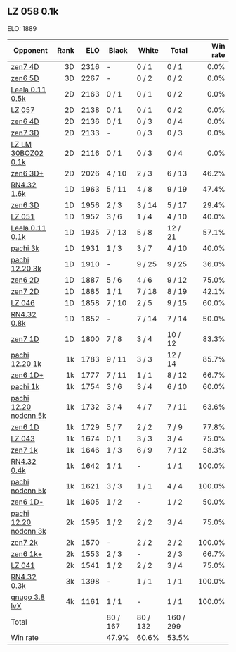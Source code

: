 ## LZ 058 0.1k ##

ELO: 1889

Opponent | Rank | ELO | Black | White | Total | Win rate
---------|-----:|----:|-------|-------|-------|-------:
[zen7 4D](zen7%204D.md) | 3D | 2316 | - | 0 / 1 | 0 / 1 | 0.0%
[zen6 5D](zen6%205D.md) | 3D | 2267 | - | 0 / 2 | 0 / 2 | 0.0%
[Leela 0.11 0.5k](Leela%200.11%200.5k.md) | 2D | 2163 | 0 / 1 | 0 / 1 | 0 / 2 | 0.0%
[LZ 057](LZ%20057.md) | 2D | 2138 | 0 / 1 | 0 / 1 | 0 / 2 | 0.0%
[zen6 4D](zen6%204D.md) | 2D | 2136 | 0 / 1 | 0 / 3 | 0 / 4 | 0.0%
[zen7 3D](zen7%203D.md) | 2D | 2133 | - | 0 / 3 | 0 / 3 | 0.0%
[LZ LM 30BOZ02 0.1k](LZ%20LM%2030BOZ02%200.1k.md) | 2D | 2116 | 0 / 1 | 0 / 3 | 0 / 4 | 0.0%
[zen6 3D+](zen6%203D+.md) | 2D | 2026 | 4 / 10 | 2 / 3 | 6 / 13 | 46.2%
[RN4.32 1.6k](RN4.32%201.6k.md) | 1D | 1963 | 5 / 11 | 4 / 8 | 9 / 19 | 47.4%
[zen6 3D](zen6%203D.md) | 1D | 1956 | 2 / 3 | 3 / 14 | 5 / 17 | 29.4%
[LZ 051](LZ%20051.md) | 1D | 1952 | 3 / 6 | 1 / 4 | 4 / 10 | 40.0%
[Leela 0.11 0.1k](Leela%200.11%200.1k.md) | 1D | 1935 | 7 / 13 | 5 / 8 | 12 / 21 | 57.1%
[pachi 3k](pachi%203k.md) | 1D | 1931 | 1 / 3 | 3 / 7 | 4 / 10 | 40.0%
[pachi 12.20 3k](pachi%2012.20%203k.md) | 1D | 1910 | - | 9 / 25 | 9 / 25 | 36.0%
[zen6 2D](zen6%202D.md) | 1D | 1887 | 5 / 6 | 4 / 6 | 9 / 12 | 75.0%
[zen7 2D](zen7%202D.md) | 1D | 1885 | 1 / 1 | 7 / 18 | 8 / 19 | 42.1%
[LZ 046](LZ%20046.md) | 1D | 1858 | 7 / 10 | 2 / 5 | 9 / 15 | 60.0%
[RN4.32 0.8k](RN4.32%200.8k.md) | 1D | 1852 | - | 7 / 14 | 7 / 14 | 50.0%
[zen7 1D](zen7%201D.md) | 1D | 1800 | 7 / 8 | 3 / 4 | 10 / 12 | 83.3%
[pachi 12.20 1k](pachi%2012.20%201k.md) | 1k | 1783 | 9 / 11 | 3 / 3 | 12 / 14 | 85.7%
[zen6 1D+](zen6%201D+.md) | 1k | 1777 | 7 / 11 | 1 / 1 | 8 / 12 | 66.7%
[pachi 1k](pachi%201k.md) | 1k | 1754 | 3 / 6 | 3 / 4 | 6 / 10 | 60.0%
[pachi 12.20 nodcnn 5k](pachi%2012.20%20nodcnn%205k.md) | 1k | 1732 | 3 / 4 | 4 / 7 | 7 / 11 | 63.6%
[zen6 1D](zen6%201D.md) | 1k | 1729 | 5 / 7 | 2 / 2 | 7 / 9 | 77.8%
[LZ 043](LZ%20043.md) | 1k | 1674 | 0 / 1 | 3 / 3 | 3 / 4 | 75.0%
[zen7 1k](zen7%201k.md) | 1k | 1646 | 1 / 3 | 6 / 9 | 7 / 12 | 58.3%
[RN4.32 0.4k](RN4.32%200.4k.md) | 1k | 1642 | 1 / 1 | - | 1 / 1 | 100.0%
[pachi nodcnn 5k](pachi%20nodcnn%205k.md) | 1k | 1621 | 3 / 3 | 1 / 1 | 4 / 4 | 100.0%
[zen6 1D-](zen6%201D-.md) | 1k | 1605 | 1 / 2 | - | 1 / 2 | 50.0%
[pachi 12.20 nodcnn 3k](pachi%2012.20%20nodcnn%203k.md) | 2k | 1595 | 1 / 2 | 2 / 2 | 3 / 4 | 75.0%
[zen7 2k](zen7%202k.md) | 2k | 1570 | - | 2 / 2 | 2 / 2 | 100.0%
[zen6 1k+](zen6%201k+.md) | 2k | 1553 | 2 / 3 | - | 2 / 3 | 66.7%
[LZ 041](LZ%20041.md) | 2k | 1541 | 1 / 2 | 2 / 2 | 3 / 4 | 75.0%
[RN4.32 0.3k](RN4.32%200.3k.md) | 3k | 1398 | - | 1 / 1 | 1 / 1 | 100.0%
[gnugo 3.8 lvX](gnugo%203.8%20lvX.md) | 4k | 1161 | 1 / 1 | - | 1 / 1 | 100.0%
Total | | | 80 / 167 | 80 / 132 | 160 / 299 | 
Win rate| | | 47.9% | 60.6% | 53.5% | 

